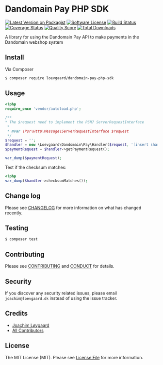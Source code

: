 # Dandomain Pay PHP SDK

[![Latest Version on Packagist][ico-version]][link-packagist]
[![Software License][ico-license]](LICENSE.md)
[![Build Status][ico-travis]][link-travis]
[![Coverage Status][ico-scrutinizer]][link-scrutinizer]
[![Quality Score][ico-code-quality]][link-code-quality]
[![Total Downloads][ico-downloads]][link-downloads]

A library for using the Dandomain Pay API to make payments in the Dandomain webshop system

## Install

Via Composer

```bash
$ composer require loevgaard/dandomain-pay-php-sdk
```

## Usage

```php
<?php
require_once 'vendor/autoload.php';

/**
* The $request need to implement the PSR7 ServerRequestInterface
 * 
 * @var \Psr\Http\Message\ServerRequestInterface $request
 */
$request = '';
$handler = new \Loevgaard\Dandomain\Pay\Handler($request, '[insert shared key 1]', '[insert shared key 2]');
$paymentRequest = $handler->getPaymentRequest();

var_dump($paymentRequest);
```

Test if the checksum matches:

```php
<?php
var_dump($handler->checksumMatches());
```

## Change log

Please see [CHANGELOG](CHANGELOG.md) for more information on what has changed recently.

## Testing

```bash
$ composer test
```

## Contributing

Please see [CONTRIBUTING](CONTRIBUTING.md) and [CONDUCT](CONDUCT.md) for details.

## Security

If you discover any security related issues, please email `joachim@loevgaard.dk` instead of using the issue tracker.

## Credits

- [Joachim Løvgaard][link-author]
- [All Contributors][link-contributors]

## License

The MIT License (MIT). Please see [License File](LICENSE.md) for more information.

[ico-version]: https://img.shields.io/packagist/v/loevgaard/dandomain-pay-php-sdk.svg?style=flat-square
[ico-license]: https://img.shields.io/badge/license-MIT-brightgreen.svg?style=flat-square
[ico-travis]: https://img.shields.io/travis/loevgaard/dandomain-pay-php-sdk/master.svg?style=flat-square
[ico-scrutinizer]: https://img.shields.io/scrutinizer/coverage/g/loevgaard/dandomain-pay-php-sdk.svg?style=flat-square
[ico-code-quality]: https://img.shields.io/scrutinizer/g/loevgaard/dandomain-pay-php-sdk.svg?style=flat-square
[ico-downloads]: https://img.shields.io/packagist/dt/loevgaard/dandomain-pay-php-sdk.svg?style=flat-square

[link-packagist]: https://packagist.org/packages/loevgaard/dandomain-pay-php-sdk
[link-travis]: https://travis-ci.org/loevgaard/dandomain-pay-php-sdk
[link-scrutinizer]: https://scrutinizer-ci.com/g/loevgaard/dandomain-pay-php-sdk/code-structure
[link-code-quality]: https://scrutinizer-ci.com/g/loevgaard/dandomain-pay-php-sdk
[link-downloads]: https://packagist.org/packages/loevgaard/dandomain-pay-php-sdk
[link-author]: https://github.com/loevgaard
[link-contributors]: ../../contributors
